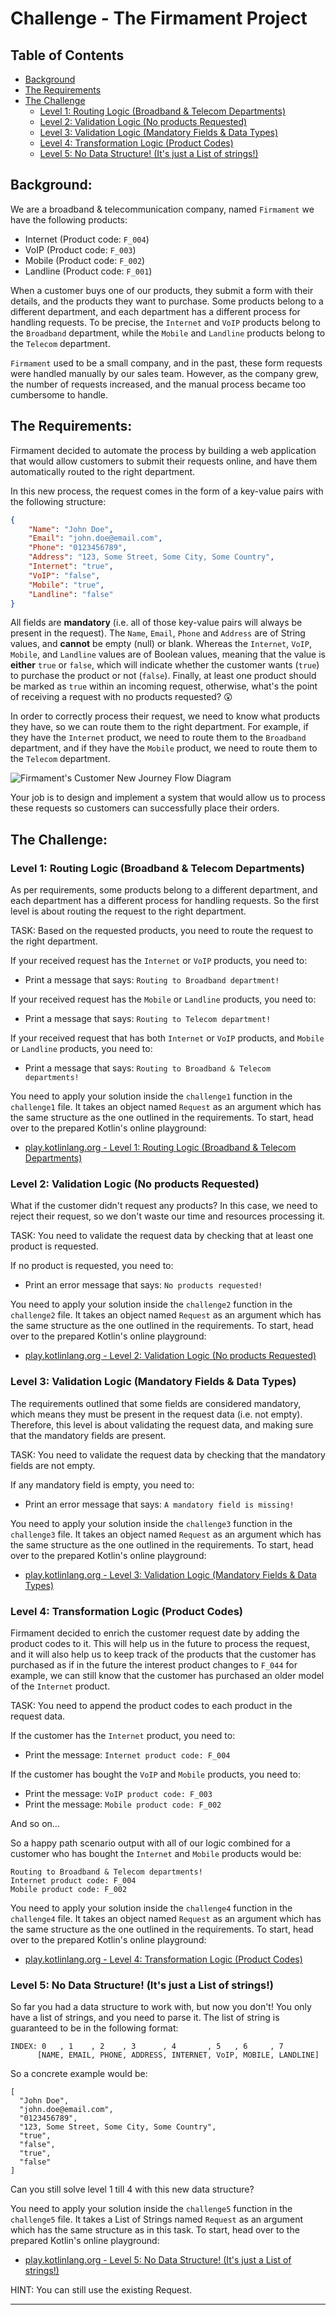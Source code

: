 # Challenge - The Firmament Project

## Table of Contents
- [Background](#background)
- [The Requirements](#the-requirements)
- [The Challenge](#the-challenge)
  - [Level 1: Routing Logic (Broadband & Telecom Departments)](#level-1-routing-logic-broadband--telecom-departments)
  - [Level 2: Validation Logic (No products Requested)](#level-2-validation-logic-no-products-requested)
  - [Level 3: Validation Logic (Mandatory Fields & Data Types)](#level-3-validation-logic-mandatory-fields--data-types)
  - [Level 4: Transformation Logic (Product Codes)](#level-4-transformation-logic-product-codes)
  - [Level 5: No Data Structure! (It's just a List of strings!)](#level-5-no-data-structure-its-just-a-list-of-strings)

## Background:

We are a broadband & telecommunication company, named `Firmament` we have the following products:
- Internet (Product code: `F_004`)
- VoIP (Product code: `F_003`)
- Mobile (Product code: `F_002`)
- Landline (Product code: `F_001`)

When a customer buys one of our products, they submit a form with their details, and the products they want to purchase.
Some products belong to a different department, and each department has a different process for handling requests. To be
precise, the `Internet` and `VoIP` products belong to the `Broadband` department, while the `Mobile` and `Landline` products
belong to the `Telecom` department.

`Firmament` used to be a small company, and in the past, these form requests were handled manually by our sales team.
However, as the company grew, the number of requests increased, and the manual process became too cumbersome to handle.

## The Requirements:

Firmament decided to automate the process by building a web application that would allow customers to submit their requests
online, and have them automatically routed to the right department.

In this new process, the request comes in the form of a key-value pairs with the following structure:

```json
{
    "Name": "John Doe",
    "Email": "john.doe@email.com",
    "Phone": "0123456789",
    "Address": "123, Some Street, Some City, Some Country",
    "Internet": "true",
    "VoIP": "false",
    "Mobile": "true",
    "Landline": "false"
}
```

All fields are **mandatory** (i.e. all of those key-value pairs will always be present in the request). The `Name`, `Email`, `Phone` and `Address` are of String values, and **cannot** be empty (null) or blank. Whereas the `Internet`, `VoIP`, `Mobile`, and `Landline` values are of Boolean values, meaning that the value is **either** `true` or `false`, which will indicate whether the customer wants (`true`) to purchase the product or not (`false`). Finally, at least one product should be marked as `true` within an incoming request, otherwise, what's the point of receiving a request with no products requested? 😲

In order to correctly process their request, we need to know what products they have, so we can route them to the
right department. For example, if they have the `Internet` product, we need to route them to the `Broadband` department,
and if they have the `Mobile` product, we need to route them to the `Telecom` department.

![Firmament's Customer New Journey Flow Diagram](firmament_customer_new_journey.drawio.png)

Your job is to design and implement a system that would allow us to process these requests so customers can successfully
place their orders.

## The Challenge:

### Level 1: Routing Logic (Broadband & Telecom Departments)

As per requirements, some products belong to a different department, and each department has a different process for
handling requests. So the first level is about routing the request to the right department.

TASK: Based on the requested products, you need to route the request to the right department.

If your received request has the `Internet` or `VoIP` products, you need to:
- Print a message that says: `Routing to Broadband department!`

If your received request has the `Mobile` or `Landline` products, you need to:
- Print a message that says: `Routing to Telecom department!`

If your received request that has both `Internet` or `VoIP` products, and `Mobile` or `Landline` products, you need to:
- Print a message that says: `Routing to Broadband & Telecom departments!`

You need to apply your solution inside the `challenge1` function in the `challenge1` file. 
It takes an object named `Request` as an argument which has the same structure as the one outlined in the requirements.
To start, head over to the prepared Kotlin's online playground:

- [play.kotlinlang.org - Level 1: Routing Logic (Broadband & Telecom Departments)](https://pl.kotl.in/GkTKfp2Wm)

### Level 2: Validation Logic (No products Requested)

What if the customer didn't request any products? In this case, we need to reject their
request, so we don't waste our time and resources processing it.

TASK: You need to validate the request data by checking that at least one product is requested.

If no product is requested, you need to:
- Print an error message that says: `No products requested!`

You need to apply your solution inside the `challenge2` function in the `challenge2` file. 
It takes an object named `Request` as an argument which has the same structure as the one outlined in the requirements.
To start, head over to the prepared Kotlin's online playground:

- [play.kotlinlang.org - Level 2: Validation Logic (No products Requested)](https://pl.kotl.in/MrOn0eWyW)

### Level 3: Validation Logic (Mandatory Fields & Data Types)

The requirements outlined that some fields are considered mandatory, which means they must be present in
the request data (i.e. not empty). Therefore, this level is about validating the request data, and making
sure that the mandatory fields are present.

TASK: You need to validate the request data by checking that the mandatory fields are not empty.

If any mandatory field is empty, you need to:
- Print an error message that says: `A mandatory field is missing!`

You need to apply your solution inside the `challenge3` function in the `challenge3` file. 
It takes an object named `Request` as an argument which has the same structure as the one outlined in the requirements.
To start, head over to the prepared Kotlin's online playground:

- [play.kotlinlang.org - Level 3: Validation Logic (Mandatory Fields & Data Types)](https://pl.kotl.in/Y5QMInxEz)

### Level 4: Transformation Logic (Product Codes)

Firmament decided to enrich the customer request date by adding the product codes to it. This will help us
in the future to process the request, and it will also help us to keep track of the products that the customer
has purchased as if in the future the interest product changes to `F_044` for example, we can still know that
the customer has purchased an older model of the `Internet` product.

TASK: You need to append the product codes to each product in the request data.

If the customer has the `Internet` product, you need to:
- Print the message: `Internet product code: F_004`

If the customer has bought the `VoIP` and `Mobile` products, you need to:
- Print the message: `VoIP product code: F_003`
- Print the message: `Mobile product code: F_002`

And so on...

So a happy path scenario output with all of our logic combined for a customer who has bought the
`Internet` and `Mobile` products would be:

```
Routing to Broadband & Telecom departments!
Internet product code: F_004
Mobile product code: F_002
``` 

You need to apply your solution inside the `challenge4` function in the `challenge4` file. 
It takes an object named `Request` as an argument which has the same structure as the one outlined in the requirements.
To start, head over to the prepared Kotlin's online playground:

- [play.kotlinlang.org - Level 4: Transformation Logic (Product Codes)](https://pl.kotl.in/oM8WayQLn)

### Level 5: No Data Structure! (It's just a List of strings!)

So far you had a data structure to work with, but now you don't! You only have a list of strings, and you need to parse
it. The list of string is guaranteed to be in the following format:

```text
INDEX: 0   , 1    , 2    , 3      , 4       , 5   , 6     , 7  
      [NAME, EMAIL, PHONE, ADDRESS, INTERNET, VoIP, MOBILE, LANDLINE]
```

So a concrete example would be:

```text
[ 
  "John Doe",
  "john.doe@email.com",
  "0123456789",
  "123, Some Street, Some City, Some Country",
  "true",
  "false",
  "true",
  "false"
]
```

Can you still solve level 1 till 4 with this new data structure?

You need to apply your solution inside the `challenge5` function in the `challenge5` file. 
It takes a List of Strings named `Request` as an argument which has the same structure as in this task.
To start, head over to the prepared Kotlin's online playground:

- [play.kotlinlang.org - Level 5: No Data Structure! (It's just a List of strings!)](https://pl.kotl.in/wbq5lQPLe)

HINT: You can still use the existing Request.

___
